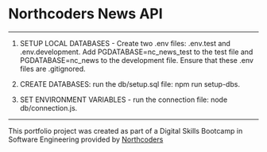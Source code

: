 # Northcoders News API

---

1) SETUP LOCAL DATABASES - Create two .env files: .env.test and .env.development. Add PGDATABASE=nc_news_test to the test file and PGDATABASE=nc_news to the development file. Ensure that these .env files are .gitignored.

2) CREATE DATABASES: run the db/setup.sql file: npm run setup-dbs.

3) SET ENVIRONMENT VARIABLES - run the connection file: node db/connection.js.

--- 

This portfolio project was created as part of a Digital Skills Bootcamp in Software Engineering provided by [Northcoders](https://northcoders.com/)
